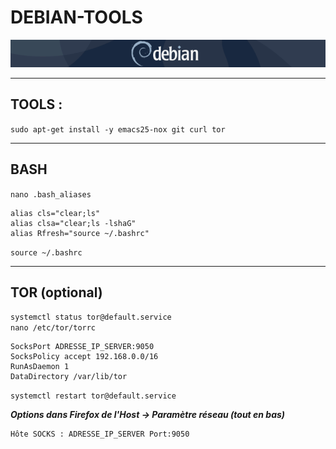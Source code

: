 #   DEBIAN-TOOLS
![screenshot0](IMG/debian-logo.png)  
___

##  TOOLS :
`sudo apt-get install -y emacs25-nox git curl tor`
___

##  BASH
`nano .bash_aliases`

    alias cls="clear;ls"
    alias clsa="clear;ls -lshaG"
    alias Rfresh="source ~/.bashrc"
`source ~/.bashrc`
___

## TOR (optional)
`systemctl status tor@default.service`  
`nano /etc/tor/torrc`

    SocksPort ADRESSE_IP_SERVER:9050
    SocksPolicy accept 192.168.0.0/16
    RunAsDaemon 1
    DataDirectory /var/lib/tor

`systemctl restart tor@default.service`

***Options dans Firefox de l'Host -> Paramètre réseau (tout en bas)***  

    Hôte SOCKS : ADRESSE_IP_SERVER Port:9050

